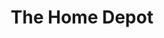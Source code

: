 ---
title: "The Home Depot"
url: /montreal/the-home-depot-rue-renaude-lapointe/
shop: doityourself
---